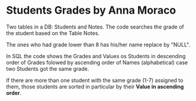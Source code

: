 # Students Grades by Anna Moraco

<p> Two tables in a DB: Students and Notes. The code searches the grade of the student based on the Table Notes. </p>
<p> The ones who had grade lower than 8 has his/her name replace by "NULL". </p>
<p> In SQL the code shows the Grades and Values os Students in descending order of Grades folowed by ascending order of Names (alphabetical) case two Students got the same grade.</p>
<p> If there are more than one student with the same grade (1-7) assigned to them, those students are sorted in particular by their <b>Value in ascending order</b>.</p>
